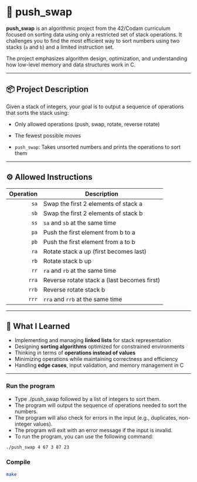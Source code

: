 # 🧩 push_swap

**push_swap** is an algorithmic project from the 42/Codam curriculum focused on sorting data using only a restricted set of stack operations. It challenges you to find the most efficient way to sort numbers using two stacks (`a` and `b`) and a limited instruction set.

The project emphasizes algorithm design, optimization, and understanding how low-level memory and data structures work in C.

---

## 📦 Project Description

Given a stack of integers, your goal is to output a sequence of operations that sorts the stack using:

- Only allowed operations (push, swap, rotate, reverse rotate)
- The fewest possible moves

- `push_swap`: Takes unsorted numbers and prints the operations to sort them

---

## ⚙️ Allowed Instructions

| Operation | Description                              |
|----------:|------------------------------------------|
| `sa`      | Swap the first 2 elements of stack a     |
| `sb`      | Swap the first 2 elements of stack b     |
| `ss`      | `sa` and `sb` at the same time           |
| `pa`      | Push the first element from b to a       |
| `pb`      | Push the first element from a to b       |
| `ra`      | Rotate stack a up (first becomes last)   |
| `rb`      | Rotate stack b up                        |
| `rr`      | `ra` and `rb` at the same time           |
| `rra`     | Reverse rotate stack a (last becomes first) |
| `rrb`     | Reverse rotate stack b                   |
| `rrr`     | `rra` and `rrb` at the same time         |

---

## 🧠 What I Learned

- Implementing and managing **linked lists** for stack representation
- Designing **sorting algorithms** optimized for constrained environments
- Thinking in terms of **operations instead of values**
- Minimizing operations while maintaining correctness and efficiency
- Handling **edge cases**, input validation, and memory management in C

---

### Run the program

- Type ./push_swap followed by a list of integers to sort them.
- The program will output the sequence of operations needed to sort the numbers.
- The program will also check for errors in the input (e.g., duplicates, non-integer values).
- The program will exit with an error message if the input is invalid.
- To run the program, you can use the following command:

```bash
./push_swap 4 67 3 87 23
```

### Compile

```bash
make
